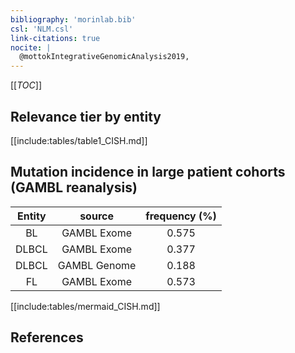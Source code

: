```yaml
---
bibliography: 'morinlab.bib'
csl: 'NLM.csl'
link-citations: true
nocite: |
  @mottokIntegrativeGenomicAnalysis2019, 
---
```


[[_TOC_]]




## Relevance tier by entity

[[include:tables/table1_CISH.md]]


## Mutation incidence in large patient cohorts (GAMBL reanalysis)

|Entity|source |frequency (%)|
|:------:|:----:|:----:|
|BL|GAMBL Exome |0.575 |
|DLBCL|GAMBL Exome |0.377 |
|DLBCL|GAMBL Genome |0.188 |
|FL|GAMBL Exome |0.573 |


[[include:tables/mermaid_CISH.md]]

## References


